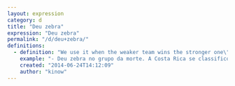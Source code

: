 ```yaml
---
layout: expression
category: d
title: "Deu zebra"
expression: "Deu zebra"
permalink: "/d/deu+zebra/"
definitions:
  - definition: "We use it when the weaker team wins the stronger one\". In the World Cup, we have some \"zebras\", like Costa Rica, for example!"
    example: "- Deu zebra no grupo da morte. A Costa Rica se classificou!"
    created: "2014-06-24T14:12:09"
    author: "kinow"
---
```

